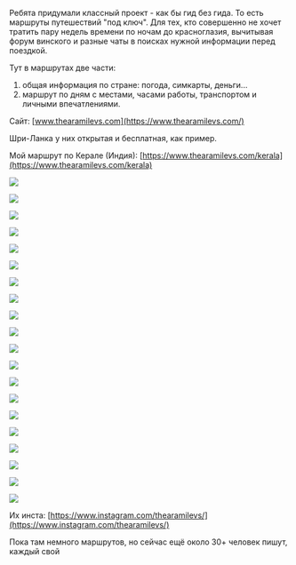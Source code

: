 [category]: <> (Travel, India)
[date]: <> (2020/08/24)
[title]: <> (Маршрут по Керале для theAramilevs.com)

Ребята придумали классный проект - как бы гид без гида. То есть маршруты путешествий "под ключ". 
Для тех, кто совершенно не хочет тратить пару недель времени по ночам до красноглазия, вычитывая форум винского и разные чаты в поисках нужной информации перед поездкой. 

Тут в маршрутах две части: 
1) общая информация по стране: погода, симкарты, деньги... 
2) маршрут по дням с местами, часами работы, транспортом и личными впечатлениями.

Сайт: [www.thearamilevs.com](https://www.thearamilevs.com/)

Шри-Ланка у них открытая и бесплатная, как пример.

Мой маршрут по Керале (Индия): [https://www.thearamilevs.com/kerala](https://www.thearamilevs.com/kerala)

![](https://bafybeigmm7bz2kq2a4pokx456tapklco2xkyd34ooajmfpnx7ynpaq4ohm.ipfs.flk-ipfs.xyz/1.jpeg)

![](https://bafybeigmm7bz2kq2a4pokx456tapklco2xkyd34ooajmfpnx7ynpaq4ohm.ipfs.flk-ipfs.xyz/2.jpeg)

![](https://bafybeigmm7bz2kq2a4pokx456tapklco2xkyd34ooajmfpnx7ynpaq4ohm.ipfs.flk-ipfs.xyz/3.jpeg)

![](https://bafybeigmm7bz2kq2a4pokx456tapklco2xkyd34ooajmfpnx7ynpaq4ohm.ipfs.flk-ipfs.xyz/4.jpeg)

![](https://bafybeigmm7bz2kq2a4pokx456tapklco2xkyd34ooajmfpnx7ynpaq4ohm.ipfs.flk-ipfs.xyz/5.jpeg)

![](https://bafybeigmm7bz2kq2a4pokx456tapklco2xkyd34ooajmfpnx7ynpaq4ohm.ipfs.flk-ipfs.xyz/6.jpeg)

![](https://bafybeigmm7bz2kq2a4pokx456tapklco2xkyd34ooajmfpnx7ynpaq4ohm.ipfs.flk-ipfs.xyz/7.jpg)

![](https://bafybeigmm7bz2kq2a4pokx456tapklco2xkyd34ooajmfpnx7ynpaq4ohm.ipfs.flk-ipfs.xyz/8.jpg)

![](https://bafybeigmm7bz2kq2a4pokx456tapklco2xkyd34ooajmfpnx7ynpaq4ohm.ipfs.flk-ipfs.xyz/9.jpg)

![](https://bafybeigmm7bz2kq2a4pokx456tapklco2xkyd34ooajmfpnx7ynpaq4ohm.ipfs.flk-ipfs.xyz/10.jpeg)

![](https://bafybeigmm7bz2kq2a4pokx456tapklco2xkyd34ooajmfpnx7ynpaq4ohm.ipfs.flk-ipfs.xyz/11.jpeg)

![](https://bafybeigmm7bz2kq2a4pokx456tapklco2xkyd34ooajmfpnx7ynpaq4ohm.ipfs.flk-ipfs.xyz/12.jpeg)

![](https://bafybeigmm7bz2kq2a4pokx456tapklco2xkyd34ooajmfpnx7ynpaq4ohm.ipfs.flk-ipfs.xyz/13.jpg)

![](https://bafybeigmm7bz2kq2a4pokx456tapklco2xkyd34ooajmfpnx7ynpaq4ohm.ipfs.flk-ipfs.xyz/14.jpg)

![](https://bafybeigmm7bz2kq2a4pokx456tapklco2xkyd34ooajmfpnx7ynpaq4ohm.ipfs.flk-ipfs.xyz/15.jpg)

![](https://bafybeigmm7bz2kq2a4pokx456tapklco2xkyd34ooajmfpnx7ynpaq4ohm.ipfs.flk-ipfs.xyz/16.jpg)

![](https://bafybeigmm7bz2kq2a4pokx456tapklco2xkyd34ooajmfpnx7ynpaq4ohm.ipfs.flk-ipfs.xyz/17.jpg)

![](https://bafybeigmm7bz2kq2a4pokx456tapklco2xkyd34ooajmfpnx7ynpaq4ohm.ipfs.flk-ipfs.xyz/18.jpeg)

![](https://bafybeigmm7bz2kq2a4pokx456tapklco2xkyd34ooajmfpnx7ynpaq4ohm.ipfs.flk-ipfs.xyz/19.jpg)

![](https://bafybeigmm7bz2kq2a4pokx456tapklco2xkyd34ooajmfpnx7ynpaq4ohm.ipfs.flk-ipfs.xyz/20.jpg)

Их инста: [https://www.instagram.com/thearamilevs/](https://www.instagram.com/thearamilevs/)

Пока там немного маршрутов, но сейчас ещё около 30+ человек пишут, каждый свой